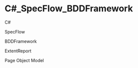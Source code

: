 # C#_SpecFlow_BDDFramework
<p>C#</p>
<p>SpecFlow</p>
<p>BDDFramework</p
<p>ExtentReport</p>
<p>Page Object Model</p>

